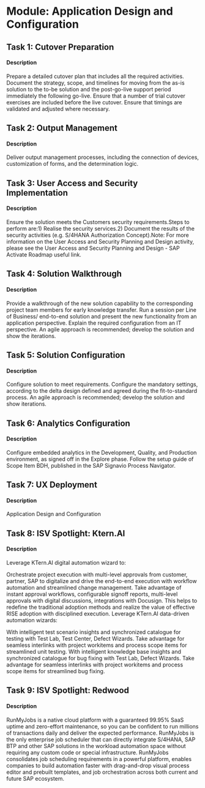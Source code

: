 
# Module: Application Design and Configuration
## Task 1: Cutover Preparation
#### Description
Prepare a detailed cutover plan that includes all the required activities. Document the strategy, scope, and timelines for moving from the as-is solution to the to-be solution and the post-go-live support period immediately the following go-live. Ensure that a number of trial cutover exercises are included before the live cutover. Ensure that timings are validated and adjusted where necessary.

## Task 2: Output Management
#### Description
Deliver output management processes, including the connection of devices, customization of forms, and the determination logic.

## Task 3: User Access and Security Implementation
#### Description
Ensure the solution meets the Customers security requirements.Steps to perform are:1) Realise the security services.2) Document the results of the security activities (e.g. S/4HANA Authorization Concept).Note: For more information on the User Access and Security Planning and Design activity, please see the User Access and Security Planning and Design - SAP Activate Roadmap useful link.

## Task 4: Solution Walkthrough
#### Description
Provide a walkthrough of the new solution capability to the corresponding project team members for early knowledge transfer. Run a session per Line of Business/ end-to-end solution and present the new functionality from an application perspective. Explain the required configuration from an IT perspective. An agile approach is recommended; develop the solution and show the iterations.

## Task 5: Solution Configuration
#### Description
Configure solution to meet requirements. Configure the mandatory settings, according to the delta design defined and agreed during the fit-to-standard process. An agile approach is recommended; develop the solution and show iterations.

## Task 6: Analytics Configuration
#### Description
Configure embedded analytics in the Development, Quality, and Production environment, as signed off in the Explore phase. Follow the setup guide of Scope Item BDH, published in the SAP Signavio Process Navigator.

## Task 7: UX Deployment
#### Description
Application Design and Configuration

## Task 8: ISV Spotlight: Ktern.AI
#### Description
Leverage KTern.AI digital automation wizard to:

Orchestrate project execution with multi-level approvals from customer, partner, SAP to digitalize and drive the end-to-end execution with workflow automation and streamlined change management.
Take advantage of instant approval workflows, configurable signoff reports, multi-level approvals with digital discussions, integrations with Docusign. This helps to redefine the traditional adoption methods and realize the value of effective RISE adoption with disciplined execution.
Leverage KTern.AI data-driven automation wizards:

With intelligent test scenario insights and synchronized catalogue for testing with Test Lab, Test Center, Defect Wizards. Take advantage for seamless interlinks with project workitems and process scope items for streamlined unit testing.
With intelligent knowledge base insights and synchronized catalogue for bug fixing with Test Lab, Defect Wizards. Take advantage for seamless interlinks with project workitems and process scope items for streamlined bug fixing.
## Task 9: ISV Spotlight: Redwood
#### Description
RunMyJobs is a native cloud platform with a guaranteed 99.95% SaaS uptime and zero-effort maintenance, so you can be confident to run millions of transactions daily and deliver the expected performance. RunMyJobs is the only enterprise job scheduler that can directly integrate S/4HANA, SAP BTP and other SAP solutions in the workload automation space without requiring any custom code or special infrastructure. RunMyJobs consolidates job scheduling requirements in a powerful platform, enables companies to build automation faster with drag-and-drop visual process editor and prebuilt templates, and job orchestration across both current and future SAP ecosystem.
